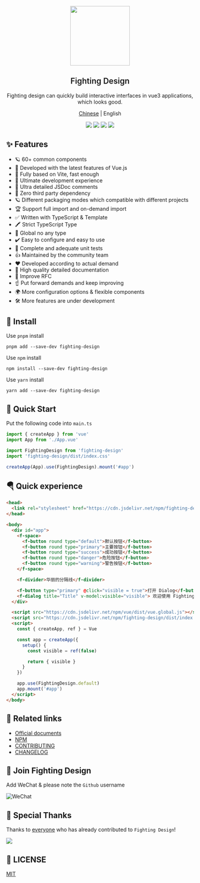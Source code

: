 <p align="center">
  <img height="160px" src="https://tianyuhao.cn/images/fighting-design/FightingDesign.svg">
  <h2 align="center" style="font-weight: 600">Fighting Design</h2>
</p>

<p align="center">
  Fighting design can quickly build interactive interfaces in vue3 applications, which looks good.
</p>

<p align="center">
  <a href="https://github.com/FightingDesign/fighting-design/blob/master/README.zh-CN.md">Chinese</a> | English 
</p>

<p align="center">
  <a href="https://github.com/FightingDesign/fighting-design/stargazers"><img src="https://img.shields.io/github/stars/FightingDesign/fighting-design" /></a>
  <a href="https://www.npmjs.com/package/fighting-design"><img src="https://badgen.net/npm/v/fighting-design" /></a>
  <a href="https://fighting.tianyuhao.cn"><img src="https://img.shields.io/badge/Fighting%20Design-Docs-blue" /></a>
  <a href="https://github.com/FightingDesign/fighting-design/blob/master/CHANGELOG.md"><img src="https://img.shields.io/badge/Fighting%20Design-CHANGELOG-blue" /></a>
</p>

## ✨ Features

- 🪐 60+ common components
- 💪 Developed with the latest features of Vue.js
- 🐆 Fully based on Vite, fast enough
- 🤟 Ultimate development experience
- 🥇 Ultra detailed JSDoc comments
- 🦩 Zero third party dependency
- 🪐 Different packaging modes which compatible with different projects
- 🏆 Support full import and on-demand import
- ✅ Written with TypeScript & Template
- 🖍️ Strict TypeScript Type
- 🤟 Global no any type
- ✔️ Easy to configure and easy to use
- 🚩 Complete and adequate unit tests
- 👍 Maintained by the community team
- ❤️ Developed according to actual demand
- 📃 High quality detailed documentation
- 📌 Improve RFC
- ☝️ Put forward demands and keep improving
- 🌍 More configuration options & flexible components
- 🛠 More features are under development

## 🔑 Install

Use `pnpm` install

```shell
pnpm add --save-dev fighting-design
```

Use `npm` install

```shell
npm install --save-dev fighting-design
```

Use `yarn` install

```shell
yarn add --save-dev fighting-design
```

## 🎉 Quick Start

Put the following code into `main.ts`

```ts
import { createApp } from 'vue'
import App from './App.vue'

import FightingDesign from 'fighting-design'
import 'fighting-design/dist/index.css'

createApp(App).use(FightingDesign).mount('#app')
```

## 🪂 Quick experience

```html
<head>
  <link rel="stylesheet" href="https://cdn.jsdelivr.net/npm/fighting-design/dist/index.css" />
</head>

<body>
  <div id="app">
    <f-space>
      <f-button round type="default">默认按钮</f-button>
      <f-button round type="primary">主要按钮</f-button>
      <f-button round type="success">成功按钮</f-button>
      <f-button round type="danger">危险按钮</f-button>
      <f-button round type="warning">警告按钮</f-button>
    </f-space>

    <f-divider>华丽的分隔线</f-divider>

    <f-button type="primary" @click="visible = true">打开 Dialog</f-button>
    <f-dialog title="Title" v-model:visible="visible"> 欢迎使用 Fighting Design！ </f-dialog>
  </div>

  <script src="https://cdn.jsdelivr.net/npm/vue/dist/vue.global.js"></script>
  <script src="https://cdn.jsdelivr.net/npm/fighting-design/dist/index.umd.js"></script>
  <script>
    const { createApp, ref } = Vue

    const app = createApp({
      setup() {
        const visible = ref(false)

        return { visible }
      }
    })

    app.use(FightingDesign.default)
    app.mount('#app')
  </script>
</body>
```

## 🐳 Related links

- [Official documents](https://fighting.tianyuhao.cn)
- [NPM](https://www.npmjs.com/package/fighting-design)
- [CONTRIBUTING](https://github.com/FightingDesign/fighting-design/blob/master/CONTRIBUTING.md)
- [CHANGELOG](https://github.com/FightingDesign/fighting-design/blob/master/CHANGELOG.md)

## 🌈 Join Fighting Design

Add WeChat & please note the `Github` username

![WeChat](https://tianyuhao.cn/images/auto/weixin.png)

## 💌 Special Thanks

Thanks to [everyone](https://github.com/FightingDesign/fighting-design/graphs/contributors) who has already contributed to `Fighting Design`!

<a href="https://github.com/FightingDesign/fighting-design/graphs/contributors">
  <img src="https://contrib.rocks/image?repo=FightingDesign/fighting-design" />
</a>

## 💬 LICENSE

[MIT](https://github.com/FightingDesign/fighting-design/blob/master/LICENSE)
